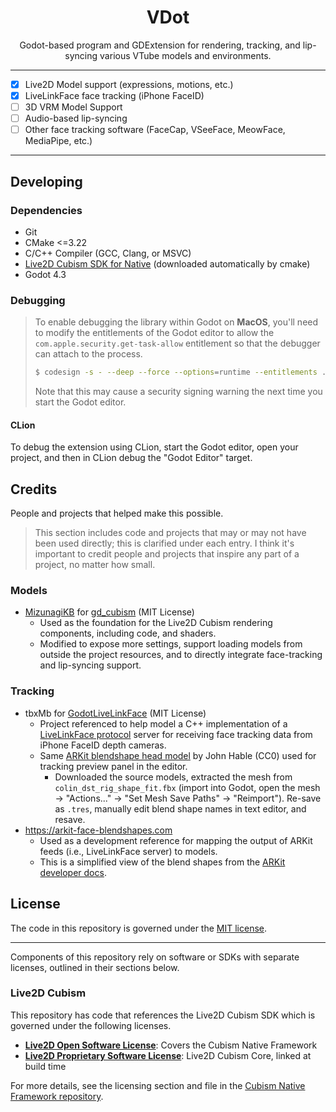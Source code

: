 <h1 align="center" style="text-align: center;">
  VDot
</h1>

<p align="center" style="text-align: center;">
  Godot-based program and GDExtension for rendering, tracking, and lip-syncing various VTube models and environments.  
</p>

-----

- [x] Live2D Model support (expressions, motions, etc.)
- [x] LiveLinkFace face tracking (iPhone FaceID)
- [ ] 3D VRM Model Support
- [ ] Audio-based lip-syncing
- [ ] Other face tracking software (FaceCap, VSeeFace, MeowFace, MediaPipe, etc.)

-----

## Developing

### Dependencies

- Git
- CMake <=3.22
- C/C++ Compiler (GCC, Clang, or MSVC)
- [Live2D Cubism SDK for Native](https://www.live2d.com/en/sdk/download/native/) (downloaded automatically by cmake)
- Godot 4.3

### Debugging

> To enable debugging the library within Godot on **MacOS**, you'll need to modify the entitlements of the Godot editor to allow the `com.apple.security.get-task-allow` entitlement so that the debugger can attach to the process.
> ```bash
> $ codesign -s - --deep --force --options=runtime --entitlements ./editor.entitlements /Applications/Godot.app
> ```
> Note that this may cause a security signing warning the next time you start the Godot editor.

#### CLion

To debug the extension using CLion, start the Godot editor, open your project, and then in CLion debug the "Godot Editor" target.

## Credits

People and projects that helped make this possible.

> This section includes code and projects that may or may not have been used directly; this is clarified under each entry. I think it's important to credit people and projects that inspire any part of a project, no matter how small.

### Models

* [MizunagiKB](https://github.com/MizunagiKB) for [gd_cubism](https://github.com/MizunagiKB/gd_cubism) (MIT License)
  * Used as the foundation for the Live2D Cubism rendering components, including code, and shaders.
  * Modified to expose more settings, support loading models from outside the project resources, and to directly integrate face-tracking and lip-syncing support.

### Tracking

* tbxMb for [GodotLiveLinkFace](https://github.com/tbxMb/GodotLiveLinkFace/tree/main) (MIT License)
  * Project referenced to help model a C++ implementation of a [LiveLinkFace protocol](https://github.com/tbxMb/GodotLiveLinkFace/blob/main/doc/proto.md) server for receiving face tracking data from iPhone FaceID depth cameras.
  * Same [ARKit blendshape head model](http://filmicworlds.com/blog/solving-face-scans-for-arkit/) by John Hable (CC0) used for tracking preview panel in the editor. 
    * Downloaded the source models, extracted the mesh from `colin_dst_rig_shape_fit.fbx` (import into Godot, open the mesh -> "Actions..." -> "Set Mesh Save Paths" -> "Reimport"). Re-save as `.tres`, manually edit blend shape names in text editor, and resave.
* https://arkit-face-blendshapes.com 
  * Used as a development reference for mapping the output of ARKit feeds (i.e., LiveLinkFace server) to models.
  * This is a simplified view of the blend shapes from the [ARKit developer docs](https://developer.apple.com/documentation/arkit/arfaceanchor/blendshapelocation).

## License

The code in this repository is governed under the [MIT license](LICENSE.md).

-----

Components of this repository rely on software or SDKs with separate licenses, outlined in their sections below.

### Live2D Cubism

This repository has code that references the Live2D Cubism SDK which is governed under the following licenses.

 - **[Live2D Open Software License](https://www.live2d.com/eula/live2d-open-software-license-agreement_en.html)**: Covers the Cubism Native Framework 
 - **[Live2D Proprietary Software License](https://www.live2d.com/eula/live2d-open-software-license-agreement_en.html)**: Live2D Cubism Core, linked at build time

For more details, see the licensing section and file in the [Cubism Native Framework repository](https://github.com/Live2D/CubismNativeFramework/tree/develop). 
